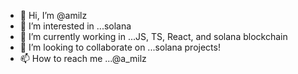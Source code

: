 - 👋 Hi, I’m @amilz
- 👀 I’m interested in ...solana
- 🌱 I’m currently working in ...JS, TS, React, and solana blockchain
- 💞️ I’m looking to collaborate on ...solana projects!
- 📫 How to reach me ...@a_milz

<!---
amilz/amilz is a ✨ special ✨ repository because its `README.md` (this file) appears on your GitHub profile.
You can click the Preview link to take a look at your changes.
--->
